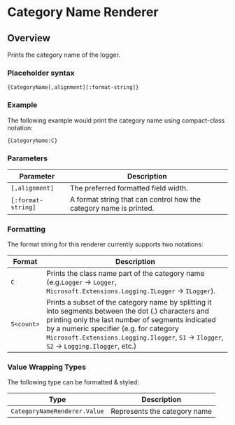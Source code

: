 # Category Name Renderer

## Overview

Prints the category name of the logger.

### Placeholder syntax

```
{CategoryName[,alignment][:format-string]}
```

### Example

The following example would print the category name using compact-class notation:

```
{CategoryName:C}
```

### Parameters

|Parameter|Description|
|---|---|
|`[,alignment]`|The preferred formatted field width.|
|`[:format-string]`|A format string that can control how the category name is printed.|

### Formatting

The format string for this renderer currently supports two notations:

|Format|Description|
|---|---|
|`C`|Prints the class name part of the category name (e.g.`Logger` -> `Logger`, `Microsoft.Extensions.Logging.ILogger` -> `ILogger`).|
|`S<count>`|Prints a subset of the category name by splitting it into segments between the dot (.) characters and printing only the last number of segments indicated by a numeric specifier (e.g. for category `Microsoft.Extensions.Logging.Ilogger`, `S1` -> `Ilogger`, `S2` -> `Logging.Ilogger`, etc.) 

### Value Wrapping Types

The following type can be formatted & styled:

|Type|Description|
|---|---|
|`CategoryNameRenderer.Value`|Represents the category name|